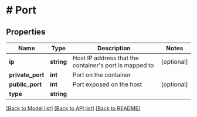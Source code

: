 # # Port

## Properties

Name | Type | Description | Notes
------------ | ------------- | ------------- | -------------
**ip** | **string** | Host IP address that the container&#39;s port is mapped to | [optional]
**private_port** | **int** | Port on the container |
**public_port** | **int** | Port exposed on the host | [optional]
**type** | **string** |  |

[[Back to Model list]](../../README.md#models) [[Back to API list]](../../README.md#endpoints) [[Back to README]](../../README.md)
